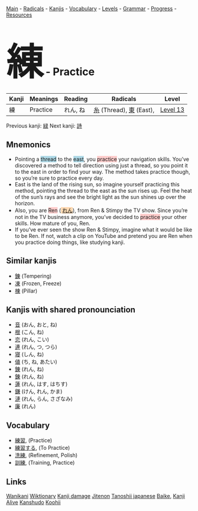 <style> bigfont {font-size: 100px}</style>
[Main](../README.md) -
[Radicals](../radicals.md) -
[Kanjis](../kanjis.md) -
[Vocabulary](../vocabulary.md) -
[Levels](../levels.md) -
[Grammar](../grammar.md) - 
[Progress](../progress.md) -
[Resources](../resources.md)
# <bigfont> 練</bigfont> - Practice 

| Kanji | Meanings | Reading | Radicals | Level |
| --- | --- | --- | --- | --- |
| 練 | Practice | れん, ね | [糸](../radicals/糸.md) (Thread), [東](../radicals/東.md) (East),  | [Level 13](../levels/wk_level13.md) |

Previous kanji: [緑](緑.md) Next kanji: [詩](詩.md) 

## Mnemonics
 * Pointing a <span style="background-color:#ADD8E6"> thread</span> to the <span style="background-color:#ADD8E6"> east</span>, you <span style="background-color:#ffcccb"> practice</span> your navigation skills. You’ve discovered a method to tell direction using just a thread, so you point it to the east in order to find your way. The method takes practice though, so you’re sure to practice every day.
* East is the land of the rising sun, so imagine yourself practicing this method, pointing the thread to the east as the sun rises up. Feel the heat of the sun’s rays and see the bright light as the sun shines up over the horizon.
* Also, you are <span style="background-color:#ffcccb"> Ren</span> (<span style="background-color:#fed8b1"> [れん](https://jisho.org/search/れん)</span>), from Ren &amp; Stimpy the TV show. Since you’re not in the TV business anymore, you’ve decided to <span style="background-color:#ffcccb"> practice</span> your other skills. How mature of you, Ren.
* If you’ve ever seen the show Ren &amp; Stimpy, imagine what it would be like to be Ren. If not, watch a clip on YouTube and pretend you are Ren when you practice doing things, like studying kanji.


## Similar kanjis
 * [錬](錬.md) (Tempering)
* [凍](凍.md) (Frozen, Freeze)
* [棟](棟.md) (Pillar)



## Kanjis with shared pronounciation
 * [音](音.md) (おん, おと, ね)
* [根](根.md) (こん, ね)
* [恋](恋.md) (れん, こい)
* [連](連.md) (れん, つ, つら)
* [寝](寝.md) (しん, ね)
* [値](値.md) (ち, ね, あたい)
* [錬](錬.md) (れん, ね)
* [錬](錬.md) (れん, ね)
* [蓮](蓮.md) (れん, はす, はちす)
* [鎌](鎌.md) (けん, れん, かま)
* [漣](漣.md) (れん, らん, さざなみ)
* [廉](廉.md) (れん)



## Vocabulary
 * [練習](../vocabulary/練.md), (Practice)
* [練習する](../vocabulary/練.md), (To Practice)
* [洗練](../vocabulary/練.md), (Refinement, Polish)
* [訓練](../vocabulary/練.md), (Training, Practice)




## Links 


[Wanikani](https://www.wanikani.com/kanji/練)
[Wiktionary](https://en.wiktionary.org/wiki/練)
[Kanji damage](http://www.kanjidamage.com/kanji/search?utf8=✓&q=練)
[Jitenon](https://jitenon.com/kanji/練)
[Tanoshii japanese](https://www.tanoshiijapanese.com/dictionary/kanji.cfm?k=練)
[Baike](https://baike.baidu.com/item/練),
[Kanji Alive](https://app.kanjialive.com/練)
[Kanshudo](https://www.kanshudo.com/searchmn?q=練)
[Koohii](https://kanji.koohii.com/study/kanji/練)
